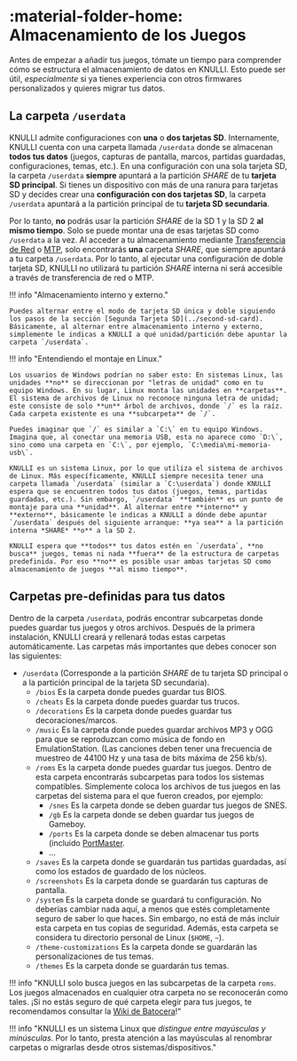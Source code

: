 # :material-folder-home: Almacenamiento de los Juegos

Antes de empezar a añadir tus juegos, tómate un tiempo para comprender cómo se estructura el almacenamiento de datos en KNULLI. Esto puede ser útil, *especialmente* si ya tienes experiencia con otros firmwares personalizados y quieres migrar tus datos.

## La carpeta `/userdata`

KNULLI admite configuraciones con **una** o **dos tarjetas SD**. Internamente, KNULLI cuenta con una carpeta llamada `/userdata` donde se almacenan **todos tus datos** (juegos, capturas de pantalla, marcos, partidas guardadas, configuraciones, temas, etc.). En una configuración con una sola tarjeta SD, la carpeta `/userdata` **siempre** apuntará a la partición *SHARE* de tu **tarjeta SD principal**. Si tienes un dispositivo con más de una ranura para tarjetas SD y decides crear una **configuración con dos tarjetas SD**, la carpeta `/userdata` apuntará a la partición principal de tu **tarjeta SD secundaria**.

Por lo tanto, **no** podrás usar la partición *SHARE* de la SD 1 y la SD 2 **al mismo tiempo**. Solo se puede montar una de esas tarjetas SD como `/userdata` a la vez. Al acceder a tu almacenamiento mediante [Transferencia de Red](../network-transfer) o [MTP](../accessing-via-usb), solo encontrarás **una** carpeta *SHARE*, que siempre apuntará a tu carpeta `/userdata`. Por lo tanto, al ejecutar una configuración de doble tarjeta SD, KNULLI no utilizará tu partición *SHARE* interna ni será accesible a través de transferencia de red o MTP.

!!! info "Almacenamiento interno y externo."

    Puedes alternar entre el modo de tarjeta SD única y doble siguiendo los pasos de la sección [Segunda Tarjeta SD](../second-sd-card). Básicamente, al alternar entre almacenamiento interno y externo, simplemente le indicas a KNULLI a qué unidad/partición debe apuntar la carpeta `/userdata`.

!!! info "Entendiendo el montaje en Linux."

    Los usuarios de Windows podrían no saber esto: En sistemas Linux, las unidades **no** se direccionan por "letras de unidad" como en tu equipo Windows. En su lugar, Linux monta las unidades en **carpetas**. El sistema de archivos de Linux no reconoce ninguna letra de unidad; este consiste de solo **un** árbol de archivos, donde `/` es la raíz. Cada carpeta existente es una **subcarpeta** de `/`.

    Puedes imaginar que `/` es similar a `C:\` en tu equipo Windows. Imagina que, al conectar una memoria USB, esta no aparece como `D:\`, sino como una carpeta en `C:\`, por ejemplo, `C:\media\mi-memoria-usb\`.

    KNULLI es un sistema Linux, por lo que utiliza el sistema de archivos de Linux. Más específicamente, KNULLI siempre necesita tener una carpeta llamada `/userdata` (similar a `C:\userdata`) donde KNULLI espera que se encuentren todos tus datos (juegos, temas, partidas guardadas, etc.). Sin embargo, `/userdata` **también** es un punto de montaje para una **unidad**. Al alternar entre **interno** y **externo**, básicamente le indicas a KNULLI a dónde debe apuntar `/userdata` después del siguiente arranque: **ya sea** a la partición interna *SHARE* **o** a la SD 2.

    KNULLI espera que **todos** tus datos estén en `/userdata`, **no busca** juegos, temas ni nada **fuera** de la estructura de carpetas predefinida. Por eso **no** es posible usar ambas tarjetas SD como almacenamiento de juegos **al mismo tiempo**.

## Carpetas pre-definidas para tus datos

Dentro de la carpeta `/userdata`, podrás encontrar subcarpetas donde puedes guardar tus juegos y otros archivos. Después de la primera instalación, KNULLI creará y rellenará todas estas carpetas automáticamente. Las carpetas más importantes que debes conocer son las siguientes:

* `/userdata` (Corresponde a la partición *SHARE* de tu tarjeta SD principal o a la partición principal de la tarjeta SD secundaria).
    * `/bios` Es la carpeta donde puedes guardar tus BIOS.
    * `/cheats` Es la carpeta donde puedes guardar tus trucos.
    * `/decorations` Es la carpeta donde puedes guardar tus decoraciones/marcos.
    * `/music` Es la carpeta donde puedes guardar archivos MP3 y OGG para que se reproduzcan como música de fondo en EmulationStation. (Las canciones deben tener una frecuencia de muestreo de 44100 Hz y una tasa de bits máxima de 256 kb/s).
    * `/roms` Es la carpeta donde puedes guardar tus juegos. Dentro de esta carpeta encontrarás subcarpetas para todos los sistemas compatibles. Simplemente coloca los archivos de tus juegos en las carpetas del sistema para el que fueron creados, por ejemplo:
        * `/snes` Es la carpeta donde se deben guardar tus juegos de SNES.
        * `/gb` Es la carpeta donde se deben guardar tus juegos de Gameboy.
        * `/ports` Es la carpeta donde se deben almacenar tus ports (incluido [PortMaster](../../../systems/portmaster).
        * ...
    * `/saves` Es la carpeta donde se guardarán tus partidas guardadas, así como los estados de guardado de los núcleos.
    * `/screenshots` Es la carpeta donde se guardarán tus capturas de pantalla.
    * `/system` Es la carpeta donde se guardará tu configuración. No deberías cambiar nada aquí, a menos que estés completamente seguro de saber lo que haces. Sin embargo, no está de más incluir esta carpeta en tus copias de seguridad. Además, esta carpeta se considera tu directorio personal de Linux (`$HOME`, `~`).
    * `/theme-customizations` Es la carpeta donde se guardarán las personalizaciones de tus temas.
    * `/themes` Es la carpeta donde se guardarán tus temas.

!!! info "KNULLI solo busca juegos en las subcarpetas de la carpeta `roms`. Los juegos almacenados en cualquier otra carpeta no se reconocerán como tales. ¡Si no estás seguro de qué carpeta elegir para tus juegos, te recomendamos consultar la [Wiki de Batocera](https://wiki.batocera.org/systems)!"

!!! info "KNULLI es un sistema Linux que *distingue entre mayúsculas y minúsculas*. Por lo tanto, presta atención a las mayúsculas al renombrar carpetas o migrarlas desde otros sistemas/dispositivos."
